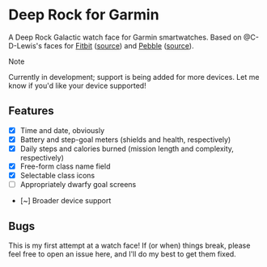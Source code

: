 # Deep Rock for Garmin

A Deep Rock Galactic watch face for Garmin smartwatches.
Based on @C-D-Lewis's faces for [Fitbit](https://gallery.fitbit.com/details/cb09baf4-95ba-4f06-b614-1382495c7b29) ([source](https://github.com/C-D-Lewis/fitbit-dev/tree/master/faces/deeprock)) and [Pebble](https://apps.rebble.io/en_US/application/67def87c122b40000904b4f0) ([source](https://github.com/C-D-Lewis/pebble-dev/tree/master/watchfaces/deep-rock)).

> [!NOTE]
> Currently in development; support is being added for more devices.
> Let me know if you'd like your device supported!

## Features

- [X] Time and date, obviously
- [X] Battery and step-goal meters (shields and health, respectively)
- [X] Daily steps and calories burned (mission length and complexity, respectively)
- [X] Free-form class name field
- [X] Selectable class icons
- [ ] Appropriately dwarfy goal screens
- [~] Broader device support

## Bugs

This is my first attempt at a watch face! If (or when) things break, please feel free to open an issue here, and I'll do my best to get them fixed.
